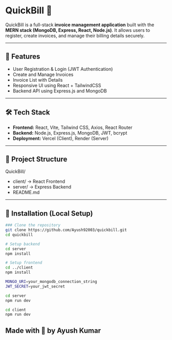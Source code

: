 # QuickBill 🧾

QuickBill is a full-stack **invoice management application** built with the **MERN stack (MongoDB, Express, React, Node.js)**. It allows users to register, create invoices, and manage their billing details securely.

---

## 🚀 Features

- User Registration & Login (JWT Authentication)
- Create and Manage Invoices
- Invoice List with Details
- Responsive UI using React + TailwindCSS
- Backend API using Express.js and MongoDB

---

## 🛠️ Tech Stack

- **Frontend:** React, Vite, Tailwind CSS, Axios, React Router
- **Backend:** Node.js, Express.js, MongoDB, JWT, bcrypt
- **Deployment:** Vercel (Client), Render (Server)

---

## 📂 Project Structure

QuickBill/
- client/ → React Frontend
- server/ → Express Backend
- README.md


---

## 🚧 Installation (Local Setup)

```bash
### Clone the repository
git clone https://github.com/Ayush92003/quickbill.git
cd quickbill

# Setup backend
cd server
npm install

# Setup frontend
cd ../client
npm install

MONGO_URI=your_mongodb_connection_string
JWT_SECRET=your_jwt_secret

cd server
npm run dev

cd client
npm run dev
```

## Made with 💙 by Ayush Kumar

